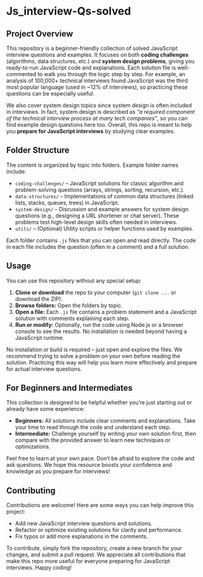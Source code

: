 # Js\_interview-Qs-solved

## Project Overview

This repository is a beginner-friendly collection of solved JavaScript interview questions and examples. It focuses on both **coding challenges** (algorithms, data structures, etc.) and **system design problems**, giving you ready-to-run JavaScript code and explanations. Each solution file is well-commented to walk you through the logic step by step. For example, an analysis of 100,000+ technical interviews found JavaScript was the third most popular language (used in \~12% of interviews), so practicing these questions can be especially useful.

We also cover system design topics since system design is often included in interviews. In fact, system design is described as *“a required component of the technical interview process at many tech companies”*, so you can find example design questions here too. Overall, this repo is meant to help you **prepare for JavaScript interviews** by studying clear examples.

## Folder Structure

The content is organized by topic into folders. Example folder names include:

* `coding-challenges/` – JavaScript solutions for classic algorithm and problem-solving questions (arrays, strings, sorting, recursion, etc.).
* `data-structures/` – Implementations of common data structures (linked lists, stacks, queues, trees) in JavaScript.
* `system-design/` – Discussion and example answers for system design questions (e.g., designing a URL shortener or chat server). These problems test high-level design skills often needed in interviews.
* `utils/` – (Optional) Utility scripts or helper functions used by examples.

Each folder contains `.js` files that you can open and read directly. The code in each file includes the question (often in a comment) and a full solution.

## Usage

You can use this repository without any special setup:

1. **Clone or download** the repo to your computer (`git clone ...` or download the ZIP).
2. **Browse folders:** Open the folders by topic.
3. **Open a file:** Each `.js` file contains a problem statement and a JavaScript solution with comments explaining each step.
4. **Run or modify:** Optionally, run the code using Node.js or a browser console to see the results. No installation is needed beyond having a JavaScript runtime.

No installation or build is required – just open and explore the files. We recommend trying to solve a problem on your own before reading the solution. Practicing this way will help you learn more effectively and prepare for actual interview questions.

## For Beginners and Intermediates

This collection is designed to be helpful whether you’re just starting out or already have some experience:

* **Beginners:** All solutions include clear comments and explanations. Take your time to read through the code and understand each step.
* **Intermediate:** Challenge yourself by writing your own solution first, then compare with the provided answer to learn new techniques or optimizations.

Feel free to learn at your own pace. Don’t be afraid to explore the code and ask questions. We hope this resource boosts your confidence and knowledge as you prepare for interviews!

## Contributing

Contributions are welcome! Here are some ways you can help improve this project:

* Add new JavaScript interview questions and solutions.
* Refactor or optimize existing solutions for clarity and performance.
* Fix typos or add more explanations in the comments.

To contribute, simply fork the repository, create a new branch for your changes, and submit a pull request. We appreciate all contributions that make this repo more useful for everyone preparing for JavaScript interviews. Happy coding!
